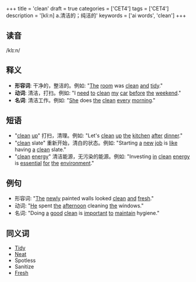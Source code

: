+++
title = 'clean'
draft = true
categories = ['CET4']
tags = ['CET4']
description = '[kliːn] a.清洁的；纯洁的'
keywords = ['ai words', 'clean']
+++

## 读音
/klɪːn/

## 释义
- **形容词**: 干净的，整洁的。例如: "[The](/zh/post/the/) [room](/zh/post/room/) was [clean](/zh/post/clean/) [and](/zh/post/and/) [tidy](/zh/post/tidy/)."
- **动词**: 清洁，打扫。例如: "I [need](/zh/post/need/) [to](/zh/post/to/) [clean](/zh/post/clean/) [my](/zh/post/my/) [car](/zh/post/car/) [before](/zh/post/before/) [the](/zh/post/the/) [weekend](/zh/post/weekend/)."
- **名词**: 清洁工作。例如: "[She](/zh/post/she/) does [the](/zh/post/the/) [clean](/zh/post/clean/) [every](/zh/post/every/) [morning](/zh/post/morning/)."

## 短语
- "[clean](/zh/post/clean/) [up](/zh/post/up/)" 打扫，清理。例如: "Let's [clean](/zh/post/clean/) [up](/zh/post/up/) [the](/zh/post/the/) [kitchen](/zh/post/kitchen/) [after](/zh/post/after/) [dinner](/zh/post/dinner/)."
- "[clean](/zh/post/clean/) slate" 重新开始，清白的状态。例如: "Starting [a](/zh/post/a/) [new](/zh/post/new/) [job](/zh/post/job/) is [like](/zh/post/like/) having [a](/zh/post/a/) [clean](/zh/post/clean/) slate."
- "[clean](/zh/post/clean/) [energy](/zh/post/energy/)" 清洁能源，无污染的能源。例如: "Investing [in](/zh/post/in/) [clean](/zh/post/clean/) [energy](/zh/post/energy/) is [essential](/zh/post/essential/) [for](/zh/post/for/) [the](/zh/post/the/) [environment](/zh/post/environment/)."

## 例句
- 形容词: "[The](/zh/post/the/) [newly](/zh/post/newly/) painted walls looked [clean](/zh/post/clean/) [and](/zh/post/and/) [fresh](/zh/post/fresh/)."
- 动词: "[He](/zh/post/he/) spent [the](/zh/post/the/) [afternoon](/zh/post/afternoon/) cleaning [the](/zh/post/the/) windows."
- 名词: "Doing [a](/zh/post/a/) [good](/zh/post/good/) [clean](/zh/post/clean/) is [important](/zh/post/important/) [to](/zh/post/to/) [maintain](/zh/post/maintain/) hygiene."

## 同义词
- [Tidy](/zh/post/tidy/)
- [Neat](/zh/post/neat/)
- Spotless
- Sanitize
- [Fresh](/zh/post/fresh/)
